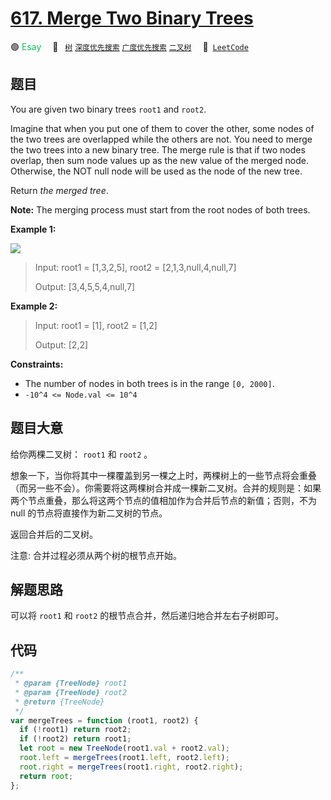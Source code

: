 # [617. Merge Two Binary Trees](https://leetcode.com/problems/merge-two-binary-trees/)

🟢 <font color=#15bd66>Esay</font>&emsp; 🔖&ensp; [`树`](/leetcode/outline/tag/tree.md) [`深度优先搜索`](/leetcode/outline/tag/depth-first-search.md) [`广度优先搜索`](/leetcode/outline/tag/breadth-first-search.md) [`二叉树`](/leetcode/outline/tag/binary-tree.md)&emsp; 🔗&ensp;[`LeetCode`](https://leetcode.com/problems/merge-two-binary-trees/)

## 题目

You are given two binary trees `root1` and `root2`.

Imagine that when you put one of them to cover the other, some nodes of the
two trees are overlapped while the others are not. You need to merge the two
trees into a new binary tree. The merge rule is that if two nodes overlap,
then sum node values up as the new value of the merged node. Otherwise, the
NOT null node will be used as the node of the new tree.

Return _the merged tree_.

**Note:** The merging process must start from the root nodes of both trees.

**Example 1:**

![](https://assets.leetcode.com/uploads/2021/02/05/merge.jpg)

> Input: root1 = [1,3,2,5], root2 = [2,1,3,null,4,null,7]
>
> Output: [3,4,5,5,4,null,7]

**Example 2:**

> Input: root1 = [1], root2 = [1,2]
>
> Output: [2,2]

**Constraints:**

- The number of nodes in both trees is in the range `[0, 2000]`.
- `-10^4 <= Node.val <= 10^4`

## 题目大意

给你两棵二叉树： `root1` 和 `root2` 。

想象一下，当你将其中一棵覆盖到另一棵之上时，两棵树上的一些节点将会重叠（而另一些不会）。你需要将这两棵树合并成一棵新二叉树。合并的规则是：如果两个节点重叠，那么将这两个节点的值相加作为合并后节点的新值；否则，不为 null 的节点将直接作为新二叉树的节点。

返回合并后的二叉树。

注意: 合并过程必须从两个树的根节点开始。

## 解题思路

可以将 `root1` 和 `root2` 的根节点合并，然后递归地合并左右子树即可。

## 代码

```javascript
/**
 * @param {TreeNode} root1
 * @param {TreeNode} root2
 * @return {TreeNode}
 */
var mergeTrees = function (root1, root2) {
  if (!root1) return root2;
  if (!root2) return root1;
  let root = new TreeNode(root1.val + root2.val);
  root.left = mergeTrees(root1.left, root2.left);
  root.right = mergeTrees(root1.right, root2.right);
  return root;
};
```
